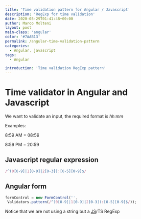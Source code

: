 ```yaml
---
title: 'Time validation pattern for Angular / Javascript'
description: 'RegExp for time validation'
date: 2020-05-29T01:41:48+00:00
author: Marco Molteni
layout: post
main-class: 'angular'
color: '#7AAB13'
permalink: /angular-time-validation-pattern
categories:
  - Angular, javascript
tags:
  - Angular

introduction: 'Time validation RegExp pattern'
---
```

# Time validator in Angular and Javascript

We want to validate an input, the required format is _hh:mm_

Examples:

8:59 AM = 08:59

8:59 PM = 20:59

## Javascript regular expression
```javascript
/^(0[0-9]|1[0-9]|2[0-3]):[0-5][0-9]$/
```

## Angular form

```typescript
formControl = new FormControl('',
 Validators.pattern(/^(0[0-9]|1[0-9]|2[0-3]):[0-5][0-9]$/));
```

Notice that we are not using a string but a [JS](https://developer.mozilla.org/en-US/docs/Web/JavaScript/Reference/Global_Objects/RegExp)/TS RegExp